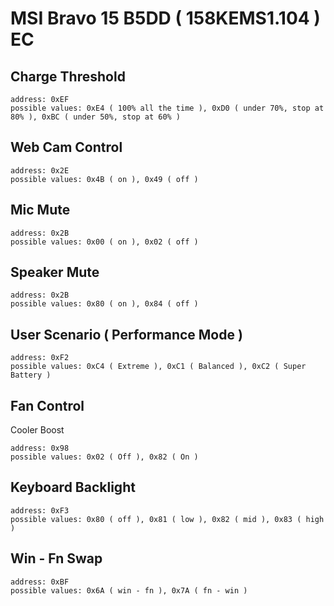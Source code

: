# MSI Bravo 15 B5DD ( 158KEMS1.104 ) EC

## Charge Threshold

```
address: 0xEF
possible values: 0xE4 ( 100% all the time ), 0xD0 ( under 70%, stop at 80% ), 0xBC ( under 50%, stop at 60% )
```

## Web Cam Control

```
address: 0x2E
possible values: 0x4B ( on ), 0x49 ( off )
```

## Mic Mute

```
address: 0x2B
possible values: 0x00 ( on ), 0x02 ( off )
```

## Speaker Mute

```
address: 0x2B
possible values: 0x80 ( on ), 0x84 ( off )
```

## User Scenario ( Performance Mode )

```
address: 0xF2
possible values: 0xC4 ( Extreme ), 0xC1 ( Balanced ), 0xC2 ( Super Battery )
```

## Fan Control

Cooler Boost

```
address: 0x98
possible values: 0x02 ( Off ), 0x82 ( On )
```

## Keyboard Backlight

```
address: 0xF3
possible values: 0x80 ( off ), 0x81 ( low ), 0x82 ( mid ), 0x83 ( high )
```

## Win - Fn Swap

```
address: 0xBF
possible values: 0x6A ( win - fn ), 0x7A ( fn - win )
```

